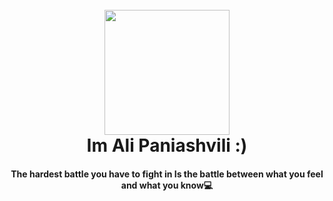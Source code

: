 
<h1 align="center">
    <br>
    <img src="https://www.uplooder.net/img/image/59/03d914d8db3cb20bc4bb09b2e1b61a23/pngaaa.com-1147374.png" width="200"/>
    <br>
    Im Ali Paniashvili :)
  </h1>
  <h4 align="center">
  The hardest battle you have to fight in
Is the battle between what you feel and what you know💻
  </h4>

